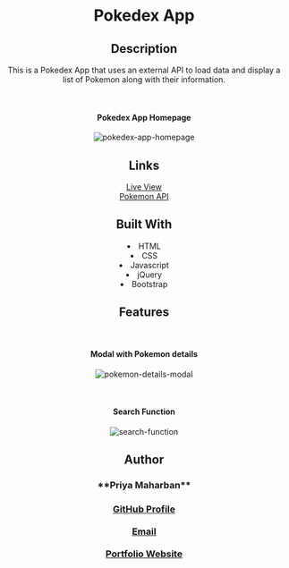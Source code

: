 <div align="center">

<h1>Pokedex App</h1>

## Description
<p align="center">This is a Pokedex App that uses an external API to load data and display a list of Pokemon along with their information.</p>

<br>
    <h4>Pokedex App Homepage</h4>
  
![pokedex-app-homepage](https://user-images.githubusercontent.com/118628757/217350788-3a243bd3-2176-4b34-9c51-57f7f42b96f5.png)
    
## Links
 [Live View](https://priya-km.github.io/pokedex-app/ "Live View")
    <br>
 [Pokemon API](https://pokeapi.co/api/v2/pokemon/?limit=150 "Pokemon API")


## Built With


  
  <li>HTML</li>
  <li>CSS</li>
  <li>Javascript</li>
  <li>jQuery</li>
  <li>Bootstrap</li>
 
  ## Features
  <br>
  <h4>Modal with Pokemon details</h4>
  
  ![pokemon-details-modal](https://user-images.githubusercontent.com/118628757/217350417-1b67f150-b595-41c9-9d04-2f151da85cd9.png)
  
 <br>
  <h4>Search Function</h4>
  
![search-function](https://user-images.githubusercontent.com/118628757/217351013-bf148afd-9c71-4f5b-b814-13da554b27bd.png)


## Author
<h3>**Priya Maharban**<h3>

[GitHub Profile](https://github.com/priya-km "Priya-Maharban")
  <br><br>
[Email](mailto:priyakmaharban@gmail.com?subject=Hi% "Hi!")
  <br><br>
[Portfolio Website](https://priya-km.github.io/portfolio-website/ "Welcome")
  <br><br>

  
 </div>

  
